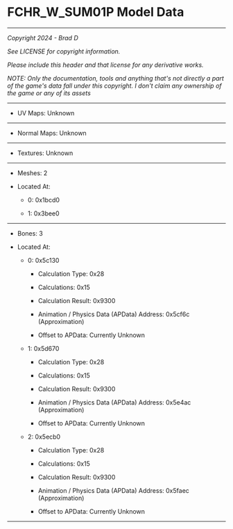 # FCHR_W_SUM01P Model Data

---

*Copyright 2024 - Brad D*

*See LICENSE for copyright information.*

*Please include this header and that license for any derivative works.*

*NOTE: Only the documentation, tools and anything that's not directly a part of the game's data fall under this copyright. I don't claim any ownership of the game or any of its assets*

---


* UV Maps: Unknown

---

* Normal Maps: Unknown

---

* Textures: Unknown

---

* Meshes: 2

* Located At:

  * 0: 0x1bcd0

  * 1: 0x3bee0

---

* Bones: 3

* Located At:

  * 0: 0x5c130

    * Calculation Type: 0x28

    * Calculations: 0x15

    * Calculation Result: 0x9300

    * Animation / Physics Data (APData) Address: 0x5cf6c (Approximation)

    * Offset to APData: Currently Unknown

  * 1: 0x5d670

    * Calculation Type: 0x28

    * Calculations: 0x15

    * Calculation Result: 0x9300

    * Animation / Physics Data (APData) Address: 0x5e4ac (Approximation)

    * Offset to APData: Currently Unknown

  * 2: 0x5ecb0

    * Calculation Type: 0x28

    * Calculations: 0x15

    * Calculation Result: 0x9300

    * Animation / Physics Data (APData) Address: 0x5faec (Approximation)

    * Offset to APData: Currently Unknown

---

